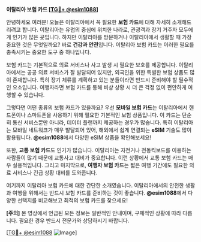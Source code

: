 **이탈리아 보험 카드 [[TG💪+ @esim1088](https://t.me/s/esim1088)]**

안녕하세요 여러분! 오늘은 이탈리아에서 꼭 필요한 **보험 카드**에 대해 자세히 소개해드리려고 합니다. 이탈리아는 유럽의 중심에 위치한 나라로, 관광객과 장기 거주자 모두에게 인기가 많은 곳입니다. 하지만 이탈리아를 방문하거나 이탈리아에서 생활할 때 가장 중요한 것은 무엇일까요? 바로 **건강과 안전**입니다. 이탈리아 보험 카드는 이러한 필요를 충족시키는 중요한 도구 중 하나입니다.

보험 카드는 기본적으로 의료 서비스나 사고 발생 시 필요한 보호를 제공합니다. 이탈리아에서는 공공 의료 서비스가 잘 발달되어 있지만, 외국인을 위한 특별한 보험 상품도 많이 존재합니다. 특히 장기 체류를 계획하고 있는 분들이라면 반드시 준비해야 할 필수적인 요소입니다. 여행자라면 보험 카드를 통해 비상 상황 시 더 큰 걱정 없이 편안하게 여행할 수 있습니다.

그렇다면 어떤 종류의 보험 카드가 있을까요? 우선 **모바일 보험 카드**는 이탈리아에서 핸드폰이나 스마트폰을 사용하기 위해 필요한 기본적인 보험 상품입니다. 이 카드는 단순히 통신 서비스뿐만 아니라, 데이터 플랜까지 제공하는 경우가 많습니다. 특히 이탈리아는 모바일 네트워크가 매우 발달되어 있어, 해외에서 쉽게 연결되는 **eSIM** 기술도 많이 활용됩니다. **@esim1088**에서 다양한 eSIM 상품을 확인해보세요!

또한, **교통 보험 카드**도 인기가 많습니다. 이탈리아는 자전거나 전동킥보드를 이용하는 사람들이 많기 때문에 교통사고 대비가 중요합니다. 이런 상황에서 교통 보험 카드는 매우 실용적입니다. 그리고 마지막으로, **여행자 보험 카드**는 짧은 여행 기간에도 필요한 의료 서비스나 긴급 상황 대비를 도와줍니다.

여기까지 이탈리아 보험 카드에 대한 간단한 소개였습니다. 이탈리아에서의 안전한 생활과 여행을 위해서는 반드시 보험 카드를 준비하는 것이 좋습니다. **@esim1088**에서 다양한 선택지를 비교해보고 최적의 보험 카드를 찾으세요!

**[주의]** 본 영상에서 언급된 모든 정보는 일반적인 안내이며, 구체적인 상황에 따라 다릅니다. 필요한 경우 반드시 전문가와 상담하시기 바랍니다.

[[TG💪+ @esim1088](https://t.me/s/esim1088) ![Image](https://i.postimg.cc/Y0z9fWf4/image.png)]